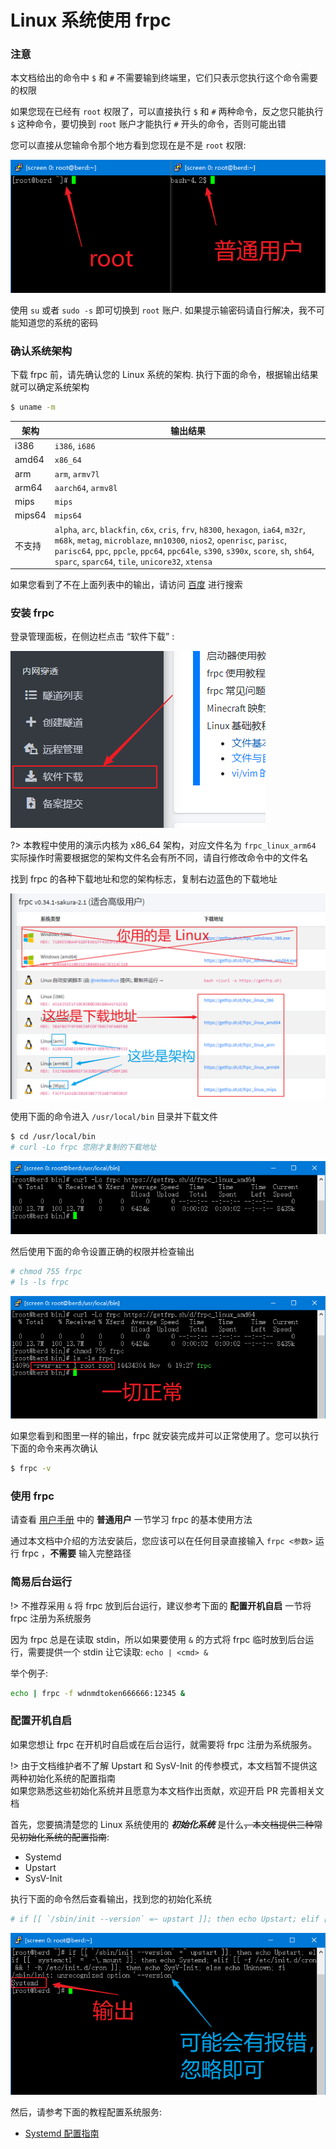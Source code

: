 # Linux 系统使用 frpc

### 注意

本文档给出的命令中 `$` 和 `#` 不需要输到终端里，它们只表示您执行这个命令需要的权限

如果您现在已经有 `root` 权限了，可以直接执行 `$` 和 `#` 两种命令，反之您只能执行 `$` 这种命令，要切换到 `root` 账户才能执行 `#` 开头的命令，否则可能出错

您可以直接从您输命令那个地方看到您现在是不是 `root` 权限:

![](_images/linux-0.png)

使用 `su` 或者 `sudo -s` 即可切换到 `root` 账户. 如果提示输密码请自行解决，我不可能知道您的系统的密码

### 确认系统架构

下载 frpc 前，请先确认您的 Linux 系统的架构. 执行下面的命令，根据输出结果就可以确定系统架构

```bash
$ uname -m
```

| 架构 | 输出结果 |
| --- | --- |
| i386 | `i386`, `i686` |
| amd64 | `x86_64` |
| arm | `arm`, `armv7l` |
| arm64 | `aarch64`, `armv8l` |
| mips | `mips` |
| mips64 | `mips64` |
| 不支持 | `alpha`, `arc`, `blackfin`, `c6x`, `cris`, `frv`, `h8300`, `hexagon`, `ia64`, `m32r`, `m68k`, `metag`, `microblaze`, `mn10300`, `nios2`, `openrisc`, `parisc`, `parisc64`, `ppc`, `ppcle`, `ppc64`, `ppc64le`, `s390`, `s390x`, `score`, `sh`, `sh64`, `sparc`, `sparc64`, `tile`, `unicore32`, `xtensa` |

如果您看到了不在上面列表中的输出，请访问 [百度](https://www.baidu.com/) 进行搜索

### 安装 frpc

登录管理面板，在侧边栏点击 “软件下载” :

![](../../_images/download.png)

?> 本教程中使用的演示内核为 x86_64 架构，对应文件名为 `frpc_linux_arm64`  
实际操作时需要根据您的架构文件名会有所不同，请自行修改命令中的文件名

找到 frpc 的各种下载地址和您的架构标志，复制右边蓝色的下载地址

![](_images/linux-1.png)

使用下面的命令进入 `/usr/local/bin` 目录并下载文件

```bash
$ cd /usr/local/bin
# curl -Lo frpc 您刚才复制的下载地址
```

![](_images/linux-2.png)

然后使用下面的命令设置正确的权限并检查输出

```bash
# chmod 755 frpc
# ls -ls frpc
```

![](_images/linux-3.png)

如果您看到和图里一样的输出，frpc 就安装完成并可以正常使用了。您可以执行下面的命令来再次确认
```bash
$ frpc -v
```

### 使用 frpc

请查看 [用户手册](/frpc/manual#普通用户) 中的 **普通用户** 一节学习 frpc 的基本使用方法

通过本文档中介绍的方法安装后，您应该可以在任何目录直接输入 `frpc <参数>` 运行 frpc ，**不需要** 输入完整路径

### 简易后台运行

!> 不推荐采用 `&` 将 frpc 放到后台运行，建议参考下面的 **配置开机自启** 一节将 frpc 注册为系统服务

因为 frpc 总是在读取 stdin，所以如果要使用 `&` 的方式将 frpc 临时放到后台运行，需要提供一个 stdin 让它读取: `echo | <cmd> &`

举个例子:
```bash
echo | frpc -f wdnmdtoken666666:12345 &
```

### 配置开机自启

如果您想让 frpc 在开机时自启或在后台运行，就需要将 frpc 注册为系统服务。

!> 由于文档维护者不了解 Upstart 和 SysV-Init 的传参模式，本文档暂不提供这两种初始化系统的配置指南  
如果您熟悉这些初始化系统并且愿意为本文档作出贡献，欢迎开启 PR 完善相关文档

首先，您要搞清楚您的 Linux 系统使用的 ___初始化系统___ 是什么~~，本文档提供三种常见初始化系统的配置指南~~:

  - Systemd
  - Upstart
  - SysV-Init

执行下面的命令然后查看输出，找到您的初始化系统

```bash
# if [[ `/sbin/init --version` =~ upstart ]]; then echo Upstart; elif [[ `systemctl` =~ -\.mount ]]; then echo Systemd; elif [[ -f /etc/init.d/cron && ! -h /etc/init.d/cron ]]; then echo SysV-Init; else echo Unknown; fi
```

![](_images/linux-4.png)

然后，请参考下面的教程配置系统服务:
  - [Systemd 配置指南](/frpc/service/systemd)

